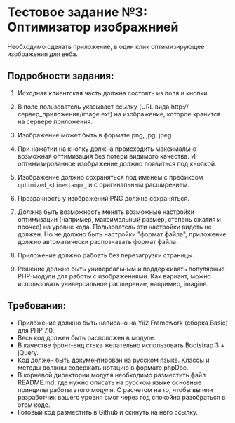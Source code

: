 # Тестовое задание №3: Оптимизатор изображнией

Необходимо сделать приложение, в один клик оптимизирующее изображения для веба.

## Подробности задания:

1. Исходная клиентская часть должна состоять из поля и кнопки.

2. В поле пользователь указывает ссылку (URL вида http://сервер_приложения/image.ext) на изображение, которое хранится на сервере приложения.

3. Изображение может быть в формате png, jpg, jpeg

4. При нажатии на кнопку должна происходить максимально возможная оптимизация без потери видимого качества. И оптимизированное изображение должно появиться под кнопкой.

5. Изображение должно сохраняться под именем с префиксом `optimized_<timestamp>_` и с оригинальным расширением.

6. Прозрачность у изображений PNG должна сохраняться.

7. Должна быть возможность менять возможные настройки оптимизации (например, максимальный размер, степень сжатия и прочее) на уровне кода. Пользователь эти настройки видеть не должен. Но не должно быть настройки "формат файла", приложение должно автоматически распознавать формат файла.

8. Приложение должно рабоать без перезагрузки страницы.

9. Решение должно быть универсальным и поддерживать популярные PHP-модули для работы с изображениями. Как вариант, можно использовать универсальное расширение, например, imagine.

## Требования:

- Приложение должно быть написано на Yii2 Framework (сборка Basic) для PHP 7.0.
- Весь код должен быть расположен в модуле.
- В качестве фронт-енд стека желательно использовать Bootstrap 3 + jQuery.
- Код должен быть документирован на русском языке. Классы и методы должны содержать нотацию в формате phpDoc.
- В корневой директории модуля необходимо разместить файл README.md, где нужно описать на русском языке основные принципы работы этого модуля. С расчетом на то, чтобы вы или разработчик вашего уровня смог через год спокойно разобраться в этом коде.
- Готовый код разместить в Github и скинуть на него ссылку.
